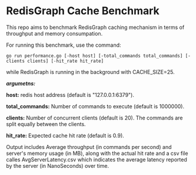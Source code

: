# RedisGraph Cache Benchmark

This repo aims to benchmark RedisGraph caching mechanism in terms of throughput and memory consumpation.

For running this benchmark, use the command:
```
go run performance.go [-host host] [-total_commands total_commands] [-clients clients] [-hit_rate hit_rate]
```
while RedisGraph is running in the background with CACHE_SIZE=25.

**_argumetns:_**

**host:** redis host address (default is "127.0.0.1:6379").

**total_commands:** Number of commands to execute (default is 1000000).

**clients:** Number of concurrent clients (default is 20). The commands are split equally between the clients.

**hit_rate:** Expected cache hit rate (default is 0.9).

Output includes Average throughput (in commands per second) and server's memory usage (in MB), along with the actual hit rate and a csv file calles AvgServerLatency.csv which indicates the average latency reported by the server (in NanoSeconds) over time.  



